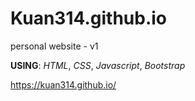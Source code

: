 
# Kuan314.github.io

personal website - v1

**USING**: *HTML*, *CSS*, *Javascript*, *Bootstrap*

https://kuan314.github.io/
